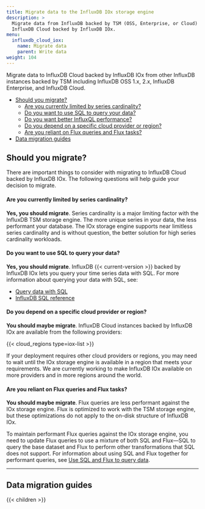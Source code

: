 ```yaml
---
title: Migrate data to the InfluxDB IOx storage engine
description: >
  Migrate data from InfluxDB backed by TSM (OSS, Enterprise, or Cloud) to
  InfluxDB Cloud backed by InfluxDB IOx.
menu:
  influxdb_cloud_iox:
    name: Migrate data
    parent: Write data
weight: 104
---
```


Migrate data to InfluxDB Cloud backed by InfluxDB IOx from other 
InfluxDB instances backed by TSM including InfluxDB OSS 1.x, 2.x,
InfluxDB Enterprise, and InfluxDB Cloud.

- [Should you migrate?](#should-you-migrate)
  - [Are you currently limited by series cardinality?](#are-you-currently-limited-by-series-cardinality)
  - [Do you want to use SQL to query your data?](#do-you-want-to-use-sql-to-query-your-data)
  - [Do you want better InfluxQL performance?](#do-you-want-better-influxql-performance)
  - [Do you depend on a specific cloud provider or region?](#do-you-depend-on-a-specific-cloud-provider-or-region)
  - [Are you reliant on Flux queries and Flux tasks?](#are-you-reliant-on-flux-queries-and-flux-tasks)
- [Data migration guides](#data-migration-guides)

## Should you migrate?

There are important things to consider with migrating to InfluxDB Cloud backed
by InfluxDB IOx. The following questions will help guide your decision to migrate.

#### Are you currently limited by series cardinality?

**Yes, you should migrate**. Series cardinality is a major limiting factor with
the InfluxDB TSM storage engine. The more unique series in your data, the less
performant your database.
The IOx storage engine supports near limitless series cardinality and is without
question, the better solution for high series cardinality workloads.

#### Do you want to use SQL to query your data?

**Yes, you should migrate**. InfluxDB {{< current-version >}} backed by InfluxDB
IOx lets you query your time series data with SQL. For more information about
querying your data with SQL, see:

- [Query data with SQL](/influxdb/cloud-iox/query-data/sql/)
- [InfluxDB SQL reference](/influxdb/cloud-iox/reference/sql/)

<!-- #### Do you want better InfluxQL performance?

**Yes, you should migrate**. One of the primary goals when designing the InfluxDB
IOx storage engine was to enable performant implementations of both SQL and InfluxQL.
When compared to querying InfluxDB backed by TSM (InfluxDB OSS 1.x, 2.x, and Enterprise),
InfluxQL queries are more performant when querying InfluxDB backed by InfluxDB IOx. -->

#### Do you depend on a specific cloud provider or region?

**You should maybe migrate**. InfluxDB Cloud instances backed by InfluxDB IOx
are available from the following providers:

{{< cloud_regions type=iox-list >}}

If your deployment requires other cloud providers or regions, you may need to
wait until the IOx storage engine is available in a region that meets your requirements.
We are currently working to make InfluxDB IOx available on more providers and
in more regions around the world.

#### Are you reliant on Flux queries and Flux tasks?

**You should maybe migrate**. Flux queries are less performant against the IOx
storage engine. Flux is optimized to work with the TSM storage engine, but these
optimizations do not apply to the on-disk structure of InfluxDB IOx.

To maintain performant Flux queries against the IOx storage engine, you need to
update Flux queries to use a mixture of both SQL and Flux—SQL to query the base
dataset and Flux to perform other transformations that SQL does not support.
For information about using SQL and Flux together for performant queries, see
[Use SQL and Flux to query data](/influxdb/cloud-iox/...).

---

## Data migration guides

{{< children >}}
